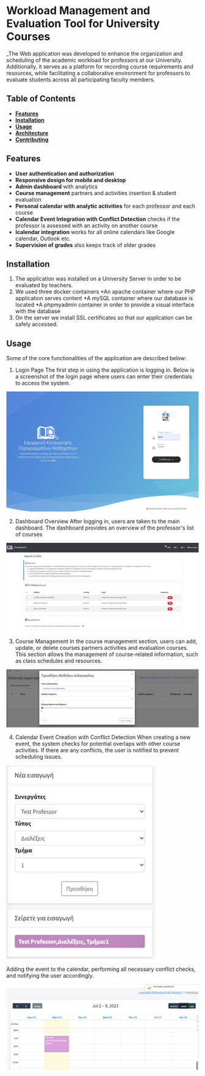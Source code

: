 # **Workload Management and Evaluation Tool for University Courses**

_The Web application was developed to enhance the organization and scheduling of the academic workload for professors at our University. Additionally, it serves as a platform for recording course requirements and resources, while facilitating a collaborative environment for professors to evaluate students across all participating faculty members.

## **Table of Contents**
- [**Features**](#features)
- [**Installation**](#installation)
- [**Usage**](#usage)
- [**Architecture**](#architecture)
- [**Contributing**](#contributing)

## **Features**
- **User authentication and authorization**
- **Responsive design for mobile and desktop**
- **Admin dashboard** with analytics
- **Course management** partners and activities insertion & student evaluation
- **Personal calendar with analytic activities** for each professor and each course
- **Calendar Event Integration with Conflict Detection** checks if the professor is assessed with an activity on another course 
- **Icalendar integration** works for all online calendars like Google calendar, Outlook etc.
- **Supervision of grades** also keeps track of older grades


## **Installation**

1. The application was installed on a University Server in order to be evaluated by teachers.
2. We used three docker containers
    *An apache container where our PHP application serves content
    *A mySQL container where our database is located
    *A phpmyadmin container in order to provide a visual interface with the database
3. On the server we install SSL certificates so that our application can be safely accessed.


## **Usage**

Some of the core functionalities of the application are described below:

1. Login Page
The first step in using the application is logging in. Below is a screenshot of the login page where users can enter their credentials to access the system.



![Login Screenshot](https://github.com/nkanakhs/thesis/blob/main/web/images/Login.PNG)

2. Dashboard Overview
After logging in, users are taken to the main dashboard. The dashboard provides an overview of the professor's list of courses



![Welcome Screen](https://github.com/nkanakhs/thesis/blob/main/web/images/WelcomeScreen.PNG)

3. Course Management
In the course management section, users can add, update, or delete courses partners activities and evaluation courses. This section allows the management of course-related information, such as class schedules and resources.



![Manage Activities](https://github.com/nkanakhs/thesis/blob/main/web/images/AddActivity.PNG)

4. Calendar Event Creation with Conflict Detection
When creating a new event, the system checks for potential overlaps with other course activities. If there are any conflicts, the user is notified to prevent scheduling issues.

![Event Creation](https://github.com/nkanakhs/thesis/blob/main/web/images/calendar4.png)

Adding the event to the calendar, performing all necessary conflict checks, and notifying the user accordingly.

![Event Insertion](https://github.com/nkanakhs/thesis/blob/main/web/images/Calendar7.PNG)







